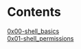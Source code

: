 # Contents
[0x00-shell_basics](https://github.com/YasminKinawi/alx-system_engineering-devops/blob/master/0x00-shell_basics/README.md)\
[0x01-shell_permissions](https://github.com/YasminKinawi/alx-system_engineering-devops/blob/master/0x01-shell_permissions/README.md)
